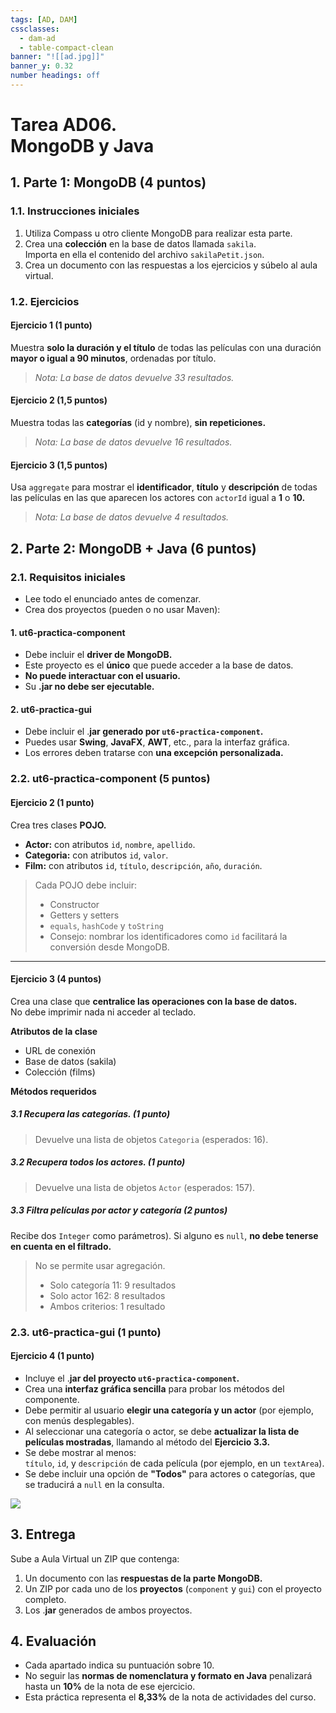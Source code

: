 ```yaml
---
tags: [AD, DAM]
cssclasses:
  - dam-ad
  - table-compact-clean
banner: "![[ad.jpg]]"
banner_y: 0.32
number headings: off
---
```

# **Tarea AD06.** <br>MongoDB y Java

## 1. Parte 1: MongoDB (4 puntos)

### 1.1. **Instrucciones iniciales**

1. Utiliza Compass u otro cliente MongoDB para realizar esta parte.
2. Crea una **colección** en la base de datos llamada `sakila`.  
	Importa en ella el contenido del archivo `sakilaPetit.json`.
3. Crea un documento con las respuestas a los ejercicios y súbelo al aula virtual.

### 1.2. **Ejercicios**

#### Ejercicio 1 (1 punto)

Muestra **solo la duración y el título** de todas las películas con una duración **mayor o igual a 90 minutos**, ordenadas por título.

> *Nota: La base de datos devuelve 33 resultados.*

#### Ejercicio 2 (1,5 puntos)

Muestra todas las **categorías** (id y nombre), **sin repeticiones.**

> *Nota: La base de datos devuelve 16 resultados.*

#### Ejercicio 3 (1,5 puntos)

Usa `aggregate` para mostrar el **identificador**, **título** y **descripción** de todas las películas en las que aparecen los actores con `actorId` igual a **1** o **10.**

> *Nota: La base de datos devuelve 4 resultados.*

## 2. Parte 2: MongoDB + Java (6 puntos)

### 2.1. **Requisitos iniciales**

- Lee todo el enunciado antes de comenzar.
- Crea dos proyectos (pueden o no usar Maven):

#### 1. ut6-practica-component

- Debe incluir el **driver de MongoDB.**
- Este proyecto es el **único** que puede acceder a la base de datos.
- **No puede interactuar con el usuario.**
- Su **.jar no debe ser ejecutable.**

#### 2. ut6-practica-gui

- Debe incluir el .**jar generado por `ut6-practica-component`.**
- Puedes usar **Swing**, **JavaFX**, **AWT**, etc., para la interfaz gráfica.
- Los errores deben tratarse con **una excepción personalizada.**

### 2.2. **ut6-practica-component (5 puntos)**

#### Ejercicio 2 (1 punto)

Crea tres clases **POJO.**

- **Actor:** con atributos `id`, `nombre`, `apellido`.
- **Categoria:** con atributos `id`, `valor`.
- **Film:** con atributos `id`, `título`, `descripción`, `año`, `duración`.

> Cada POJO debe incluir:
> - Constructor
> - Getters y setters
> - `equals`, `hashCode` y `toString`
> - Consejo: nombrar los identificadores como `id` facilitará la conversión desde MongoDB.

---

#### Ejercicio 3 (4 puntos)

Crea una clase que **centralice las operaciones con la base de datos.**  
No debe imprimir nada ni acceder al teclado.

**Atributos de la clase**

- URL de conexión
- Base de datos (sakila)
- Colección (films)

**Métodos requeridos**

##### 3.1 Recupera las **categorías.**  (1 punto)

> Devuelve una lista de objetos `Categoria` (esperados: 16).

##### 3.2 Recupera todos los **actores.** (1 punto)

> Devuelve una lista de objetos `Actor` (esperados: 157).

##### 3.3 Filtra películas por **actor** y **categoría** (2 puntos)

Recibe dos `Integer` como parámetros). Si alguno es `null`, **no debe tenerse en cuenta en el filtrado.**

> No se permite usar agregación.
> - Solo categoría 11: 9 resultados
> - Solo actor 162: 8 resultados
> - Ambos criterios: 1 resultado

### 2.3. **ut6-practica-gui (1 punto)**

#### Ejercicio 4 (1 punto)

- Incluye el .**jar del proyecto `ut6-practica-component`.**
- Crea una **interfaz gráfica sencilla** para probar los métodos del componente.
- Debe permitir al usuario **elegir una categoría y un actor** (por ejemplo, con menús desplegables).
- Al seleccionar una categoría o actor, se debe **actualizar la lista de películas mostradas**, llamando al método del **Ejercicio 3.3.**
- Se debe mostrar al menos:  
	`título`, `id`, y `descripción` de cada película (por ejemplo, en un `textArea`).
- Se debe incluir una opción de **"Todos"** para actores o categorías, que se traducirá a `null` en la consulta.

![](../../../_Media/Imágenes/AD/Pasted%20image%2020250503040530.png)

## 3. Entrega

Sube a Aula Virtual un ZIP que contenga:

1. Un documento con las **respuestas de la parte MongoDB.**
2. Un ZIP por cada uno de los **proyectos** (`component` y `gui`) con el proyecto completo.
3. Los .**jar** generados de ambos proyectos.

## 4. Evaluación

- Cada apartado indica su puntuación sobre 10.
- No seguir las **normas de nomenclatura y formato en Java** penalizará hasta un **10%** de la nota de ese ejercicio.
- Esta práctica representa el **8,33%** de la nota de actividades del curso.
